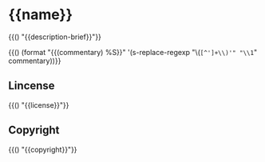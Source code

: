 # {{name}}

{{() "{\{description-brief}\}"}}

{{() (format "{\{(commentary) %S}\}"
'(s-replace-regexp "\\(`[^']+\\)'" "\\1`" commentary))}}
  
## Lincense

{{() "{\{license}\}"}}

## Copyright

{{() "{\{copyright}\}"}}

